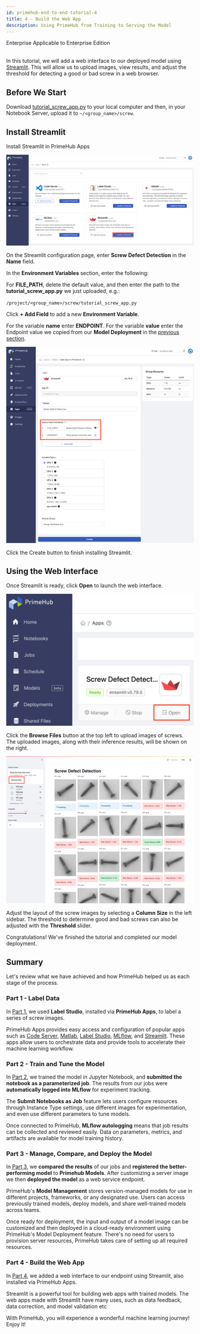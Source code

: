 ```yaml
---
id: primehub-end-to-end-tutorial-4
title: 4 - Build the Web App
description: Using PrimeHub from Training to Serving the Model
---
```

<div class="label-sect">
  <div class="ee-only tooltip">Enterprise
    <span class="tooltiptext">Applicable to Enterprise Edition</span>
  </div>
</div>
<br>

In this tutorial, we will add a web interface to our deployed model using [Streamlit](primehub-app-builtin-streamlit). This will allow us to upload images, view results, and adjust the threshold for detecting a good or bad screw in a web browser.

## Before We Start

Download [tutorial_screw_app.py](assets/tutorial_screw_app.py) to your local computer and then, in your Notebook Server, upload it to `~/<group_name>/screw`.


## Install Streamlit


Install Streamlit in PrimeHub Apps

![](assets/primehub-end-to-end-tutorial-web-app-1.png)

On the Streamlit configuration page, enter **Screw Defect Detection** in the **Name** field.

In the **Environment Variables** section, enter the following:

For **FILE_PATH**, delete the default value, and then enter the path to the **tutorial_screw_app.py** we just uploaded, e.g.:

 `/project/<group_name>/screw/tutorial_screw_app.py`

Click **+ Add Field** to add a new **Environment Variable**.

For the variable **name** enter **ENDPOINT**. For the variable **value** enter the Endpoint value we copied from our **Model Deployment** in the [previous section](primehub-end-to-end-tutorial-3#test-deployed-model).

![](assets/primehub-end-to-end-tutorial-web-app-2.png)

Click the Create button to finish installing Streamlit.

## Using the Web Interface

Once Streamlit is ready, click **Open** to launch the web interface.

![](assets/primehub-end-to-end-tutorial-web-app-4.png)

Click the **Browse Files** button at the top left to upload images of screws. The uploaded images, along with their inference results, will be shown on the right.

![](assets/primehub-end-to-end-tutorial-web-app-5.png)

Adjust the layout of the screw images by selecting a **Column Size** in the left sidebar. The threshold to determine good and bad screws can also be adjusted with the **Threshold** slider.

Congratulations! We've finished the tutorial and completed our model deployment.

## Summary

Let's review what we have achieved and how PrimeHub helped us as each stage of the process.

### Part 1 - Label Data

In [Part 1](primehub-end-to-end-tutorial-1), we used **Label Studio**, installed via **PrimeHub Apps**, to label a series of screw images.

PrimeHub Apps provides easy access and configuration of popular apps such as [Code Server](primehub-app-builtin-code-server), [Matlab](primehub-app-builtin-matlab), [Label Studio](primehub-app-builtin-label-studio), [MLflow](primehub-app-builtin-mlflow), and [Streamlit](primehub-app-builtin-streamlit). These apps allow users to orchestrate data and provide tools to accelerate their machine learning workflow.

### Part 2 - Train and Tune the Model

In [Part 2](primehub-end-to-end-tutorial-2), we trained the model in Jupyter Notebook, and **submitted the notebook as a parameterized job**. The results from our jobs were **automatically logged into MLflow** for experiment tracking.

The **Submit Notebooks as Job** feature lets users configure resources through Instance Type settings, use different images for experimentation, and even use different parameters to tune models.

Once connected to PrimeHub,  **MLflow autologging** means that job results can be collected and reviewed easily. Data on parameters, metrics, and artifacts are available for model training history.

### Part 3 - Manage, Compare, and Deploy the Model

In [Part 3](primehub-end-to-end-tutorial-3), we **compared the results** of our jobs and **registered the better-performing model** to **Primehub Models**. After customizing a server image we then **deployed the model** as a web service endpoint.

PrimeHub's **Model Management** stores version-managed models for use in different projects, frameworks, or any designated use. Users can access previously trained models, deploy models, and share well-trained models across teams.

Once ready for deployment, the input and output of a model image can be customized and then deployed in a cloud-ready environment using PrimeHub's Model Deployment feature. There's no need for users to provision server resources, PrimeHub takes care of setting up all required resources.

### Part 4 - Build the Web App

In [Part 4](primehub-end-to-end-tutorial-4), we added a web interface to our endpoint using Streamlit, also installed via PrimeHub Apps.

Streamlit is a powerful tool for building web apps with trained models. The web apps made with Streamlit have many uses, such as data feedback, data correction, and model validation etc


With PrimeHub, you will experience a wonderful machine learning journey! Enjoy it!


